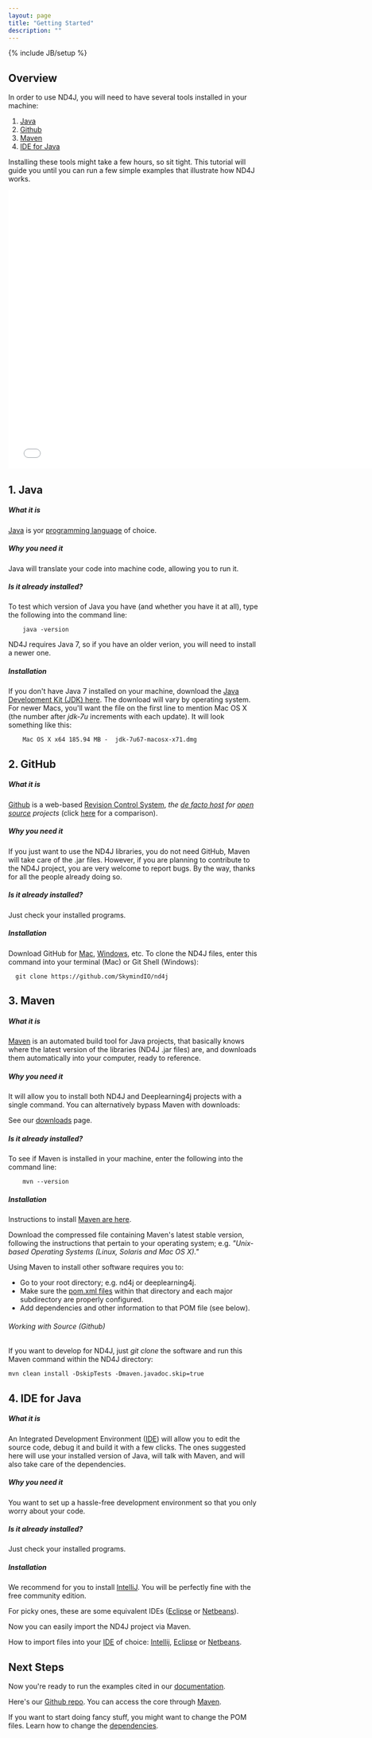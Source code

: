 ```yaml
---
layout: page
title: "Getting Started"
description: ""
---
```

{% include JB/setup %}

## Overview

In order to use ND4J, you will need to have several tools installed in your machine:

1. [Java](https://github.com/globalcaos/nd4j/blob/gh-pages/getstarted.md#1-java)
2. [Github](https://github.com/globalcaos/nd4j/blob/gh-pages/getstarted.md#2-github)
3. [Maven](https://github.com/globalcaos/nd4j/blob/gh-pages/getstarted.md#3-maven)
4. [IDE for Java](https://github.com/globalcaos/nd4j/blob/gh-pages/getstarted.md#4-ide-for-java)

Installing these tools might take a few hours, so sit tight. This tutorial will guide you until you can run a few simple examples that illustrate how ND4J works.

<iframe width="750" height="560" src="//www.youtube.com/embed/D0TrW9ht2Qo" frameborder="0" allowfullscreen></iframe>

## 1. Java

##### What it is
[Java](http://en.wikipedia.org/wiki/Java_%28programming_language%29) is yor [programming language](http://en.wikipedia.org/wiki/Comparison_of_programming_languages) of choice.

##### Why you need it
Java will translate your code into machine code, allowing you to run it.

##### Is it already installed?
To test which version of Java you have (and whether you have it at all), type the following into the command line:

		java -version
ND4J requires Java 7, so if you have an older verion, you will need to install a newer one.

##### Installation
If you don't have Java 7 installed on your machine, download the [Java Development Kit (JDK) here](http://www.oracle.com/technetwork/java/javase/downloads/jdk7-downloads-1880260.html). The download will vary by operating system. For newer Macs, you'll want the file on the first line to mention Mac OS X (the number after *jdk-7u* increments with each update). It will look something like this:

		Mac OS X x64 185.94 MB -  jdk-7u67-macosx-x71.dmg

## 2. GitHub

##### What it is
[Github](http://en.wikipedia.org/wiki/GitHub) is a web-based [Revision Control System](http://en.wikipedia.org/wiki/Revision_control), _the [de facto host](http://opensource.com/life/12/11/code-hosting-comparison) for [open source](http://en.wikipedia.org/wiki/Comparison_of_open-source_software_hosting_facilities) projects_ (click [here](http://en.wikipedia.org/wiki/Comparison_of_open-source_software_hosting_facilities) for a comparison).

##### Why you need it
If you just want to use the ND4J libraries, you do not need GitHub, Maven will take care of the .jar files. However, if you are planning to contribute to the ND4J project, you are very welcome to report bugs. By the way, thanks for all the people already doing so.

##### Is it already installed?
Just check your installed programs.

##### Installation
Download GitHub for [Mac](https://mac.github.com/), [Windows](https://windows.github.com/), etc.
To clone the ND4J files, enter this command into your terminal (Mac) or Git Shell (Windows):

      git clone https://github.com/SkymindIO/nd4j

## 3. Maven

##### What it is
[Maven](http://maven.apache.org/what-is-maven.html) is an automated build tool for Java projects, that basically knows where the latest version of the libraries (ND4J .jar files) are, and downloads them automatically into your computer, ready to reference.

##### Why you need it
It will allow you to install both ND4J and Deeplearning4j projects with a single command. You can alternatively bypass Maven with downloads:

See our [downloads](http://nd4j.org/downloads.html) page.

##### Is it already installed?
To see if Maven is installed in your machine, enter the following into the command line:

		mvn --version

##### Installation
Instructions to install [Maven are here](https://maven.apache.org/download.cgi). 

Download the compressed file containing Maven's latest stable version, following the instructions that pertain to your operating system; e.g. *"Unix-based Operating Systems (Linux, Solaris and Mac OS X)."* 

Using Maven to install other software requires you to: 

* Go to your root directory; e.g. nd4j or deeplearning4j.
* Make sure the [pom.xml files](https://maven.apache.org/pom.html) within that directory and each major subdirectory are properly configured. 
* Add dependencies and other information to that POM file (see below).

###### Working with Source (Github)

If you want to develop for ND4J, just *git clone* the software and run this Maven command within the ND4J directory:

    mvn clean install -DskipTests -Dmaven.javadoc.skip=true


## 4. IDE for Java

##### What it is
An Integrated Development Environment ([IDE](http://encyclopedia.thefreedictionary.com/integrated+development+environment)) will allow you to edit the source code, debug it and build it with a few clicks. The ones suggested here will use your installed version of Java, will talk with Maven, and will also take care of the dependencies.

##### Why you need it
You want to set up a hassle-free development environment so that you only worry about your code.

##### Is it already installed?
Just check your installed programs.

##### Installation
We recommend for you to install [IntelliJ](https://www.jetbrains.com/idea/download/). You will be perfectly fine with the free community edition.

For picky ones, these are some equivalent IDEs ([Eclipse](http://books.sonatype.com/m2eclipse-book/reference/creating-sect-importing-projects.html) or [Netbeans](http://wiki.netbeans.org/MavenBestPractices)).

Now you can easily import the ND4J project via Maven.

How to import files into your [IDE](http://encyclopedia.thefreedictionary.com/integrated+development+environment) of choice:
[Intellij](http://stackoverflow.com/questions/1051640/correct-way-to-add-lib-jar-to-an-intellij-idea-project),
[Eclipse](http://stackoverflow.com/questions/3280353/how-to-import-a-jar-in-eclipse) or [Netbeans](http://gpraveenkumar.wordpress.com/2009/06/17/abc-to-import-a-jar-file-in-netbeans-6-5/).

## Next Steps

Now you're ready to run the examples cited in our [documentation](../elementwise.html).

Here's our [Github repo](https://github.com/SkymindIO/nd4j). You can access the core through [Maven](http://maven.apache.org/download.cgi).

If you want to start doing fancy stuff, you might want to change the POM files. Learn how to change the [dependencies](http://nd4j.org/dependencies.html).
